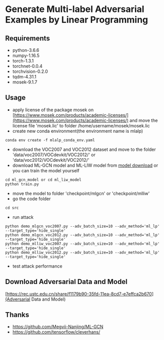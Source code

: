 # Generate Multi-label Adversarial Examples by Linear Programming

## Requirements
- python-3.6.6
- numpy-1.16.5
- torch-1.3.1
- torchnet-0.0.4
- torchvision-0.2.0
- tqdm-4.31.1
- mosek-9.1.7

## Usage
- apply license of the package mosek on [https://www.mosek.com/products/academic-licenses/](https://www.mosek.com/products/academic-licenses/) and move the license file 'mosek.lic' to folder /home/username/mosek/mosek.lic
- create new conda environment(the environment name is mlalp)
```
conda env create -f mlalp_conda_env.yaml
```

- download the VOC2007 and VOC2012 dataset and move to the folder 'data/voc2007/VOCdevkit/VOC2012/' or 'data/voc2012/VOCdevkit/VOC2012/'
- download ML-GCN model and ML-LIW model from <a href="#download">model download</a> or you can train the model yourself
```
cd ml_gcn_model or cd ml_liw_model
python train.py
```

- move the model to folder 'checkpoint/mlgcn' or 'checkpoint/mlliw'
- go the code folder
```
cd src
```

- run attack
```
python demo_mlgcn_voc2007.py --adv_batch_size=10 --adv_method='ml_lp' --target_type='hide_single'
python demo_mlgcn_voc2012.py --adv_batch_size=10 --adv_method='ml_lp' --target_type='hide_single'
python demo_mlliw_voc2007.py --adv_batch_size=10 --adv_method='ml_lp' --target_type='hide_single'
python demo_mlliw_voc2012.py --adv_batch_size=10 --adv_method='ml_lp' --target_type='hide_single'
```

- test attack performance

<a id="download"/>

## Download Adversarial Data and Model
[https://rec.ustc.edu.cn/share/f1179b90-35fd-11ea-8cd7-e7effca2b670](Adversarial Data and Model)

## Thanks
- https://github.com/Megvii-Nanjing/ML-GCN
- https://github.com/tensorflow/cleverhans/